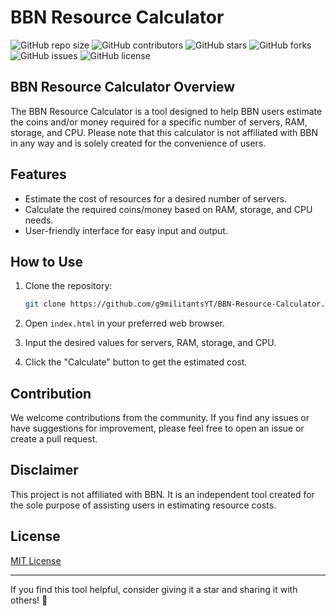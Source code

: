 # BBN Resource Calculator

![GitHub repo size](https://img.shields.io/github/repo-size/g9militantsYT/BBN-Resource-Calculator)
![GitHub contributors](https://img.shields.io/github/contributors/g9militantsYT/BBN-Resource-Calculator)
![GitHub stars](https://img.shields.io/github/stars/g9militantsYT/BBN-Resource-Calculator?style=social)
![GitHub forks](https://img.shields.io/github/forks/g9militantsYT/BBN-Resource-Calculator?style=social)
![GitHub issues](https://img.shields.io/github/issues/g9militantsYT/BBN-Resource-Calculator)
![GitHub license](https://img.shields.io/github/license/g9militantsYT/BBN-Resource-Calculator)

## BBN Resource Calculator Overview

The BBN Resource Calculator is a tool designed to help BBN users estimate the coins and/or money required for a specific number of servers, RAM, storage, and CPU. Please note that this calculator is not affiliated with BBN in any way and is solely created for the convenience of users.

## Features

- Estimate the cost of resources for a desired number of servers.
- Calculate the required coins/money based on RAM, storage, and CPU needs.
- User-friendly interface for easy input and output.

## How to Use

1. Clone the repository:

   ```bash
   git clone https://github.com/g9militantsYT/BBN-Resource-Calculator.git
   ```

2. Open `index.html` in your preferred web browser.

3. Input the desired values for servers, RAM, storage, and CPU.

4. Click the "Calculate" button to get the estimated cost.

## Contribution

We welcome contributions from the community. If you find any issues or have suggestions for improvement, please feel free to open an issue or create a pull request.

## Disclaimer

This project is not affiliated with BBN. It is an independent tool created for the sole purpose of assisting users in estimating resource costs.

## License

[MIT License](LICENSE)

---

If you find this tool helpful, consider giving it a star and sharing it with others! 🌟
